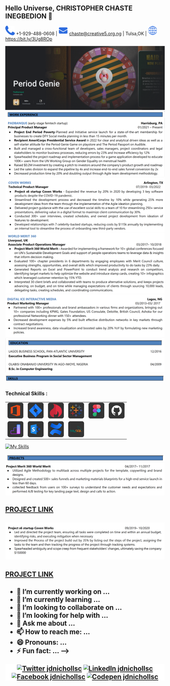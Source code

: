 ## Hello Universe, CHRISTOPHER CHASTE INEGBEDION 👋
<img src = "https://github.com/Qadir-Hassan/github2/blob/main/call.svg" width="30px" > +1-929-488-0608 | </h3>  <img src = "https://github.com/Qadir-Hassan/github2/blob/main/email.svg" width="30px" > chaste@creative5.org.ng |   Tulsa,OK |   <img src = "https://github.com/Qadir-Hassan/github2/blob/main/icons8-website-50.png" width="30px" > https://bit.ly/3Ug8ROp

<img src = "https://github.com/Qadir-Hassan/github2/blob/main/Screenshot%20(67).png" >

<img src="https://github.com/Qadir-Hassan/github2/blob/main/f1.png" >
<img src="https://github.com/Qadir-Hassan/github2/blob/main/f2.png" >
<img src="https://github.com/Qadir-Hassan/github2/blob/main/f3.png" >
<img src="https://github.com/Qadir-Hassan/github2/blob/main/f4.png" >
<img src="https://github.com/Qadir-Hassan/github2/blob/main/f5.png" >
<img src="https://github.com/Qadir-Hassan/github2/blob/main/f6.png" >

### Technical Skills :
<table>
<tr><td><img src="https://github.com/Qadir-Hassan/github2/blob/main/office.svg" alt="Office" width=50px ></td> 
<td><img src="https://github.com/Qadir-Hassan/github2/blob/main/jira.svg" alt="Jira"  width=50px ></td> 
<td><img src="https://github.com/Qadir-Hassan/github2/blob/main/hotjar.png" alt="Hotjar"  width=50px ></td> 
<td><img src="https://github.com/Qadir-Hassan/github2/blob/main/tableu.svg" alt="Tabelue"  width=50px ></td> 
<td><img src="https://github.com/Qadir-Hassan/github2/blob/main/figma.svg" alt="Figma"  width=50px ></td> 
<td><img src="https://github.com/Qadir-Hassan/github2/blob/main/git.svg" alt="Git"  width=50px ></td> 
 </tr>
  <tr>
 <td><img src="https://github.com/Qadir-Hassan/github2/blob/main/google-analytics.svg" alt="Google Analytics"  width=50px ></td> 
  <td><img src="https://github.com/Qadir-Hassan/github2/blob/main/sharepoint.svg" alt="Sharepoints"  width=50px ></td> 
 <td><img src="https://github.com/Qadir-Hassan/github2/blob/main/confluence.svg" alt="Confluence"  width=50px ></td> 
  <td><img src="https://github.com/Qadir-Hassan/github2/blob/main/sql.svg" alt="SQL"  width=50px ></td> 
 </tr>
</table>


[![My Skills](https://skills.thijs.gg/icons?i=java,kotlin,nodejs,figma&theme=dark)](https://skills.thijs.gg)

<img src="https://github.com/Qadir-Hassan/github2/blob/main/f7.png" >

<img src="https://github.com/Qadir-Hassan/github2/blob/main/f8.png" >
<h2><a href="https://github.com/anamiqbal95/Disaster-Tweet-Prediction"> PROJECT LINK</a><h2>

<img src="https://github.com/Qadir-Hassan/github2/blob/main/f9.png" >
<h2><a href="https://github.com/anamiqbal95/Disaster-Tweet-Prediction"> PROJECT LINK</a><h2>






- 🔭 I’m currently working on ...
- 🌱 I’m currently learning ...
- 👯 I’m looking to collaborate on ...
- 🤔 I’m looking for help with ...
- 💬 Ask me about ...
- 📫 How to reach me: ...
- 😄 Pronouns: ...
- ⚡ Fun fact: ...
-->

<p align="center" style="background-color:white">
<a href="https://twitter.com/jdnichollsc" target="blank"><img align="center" src="https://cdn.jsdelivr.net/npm/simple-icons@3.0.1/icons/twitter.svg" alt="Twitter jdnichollsc" height="30" width="30" /></a>
<a href="https://linkedin.com/in/jdnichollsc" target="blank"><img align="center" src="https://cdn.jsdelivr.net/npm/simple-icons@3.0.1/icons/linkedin.svg" alt="LinkedIn jdnichollsc" height="30" width="30" /></a>
<a href="https://fb.com/jdnichollsc" target="blank"><img align="center" src="https://cdn.jsdelivr.net/npm/simple-icons@3.0.1/icons/facebook.svg" alt="Facebook jdnichollsc" height="30" width="30" /></a>
<a href="https://www.codepen.io/jdnichollsc" target="blank"><img align="center" src="https://cdn.jsdelivr.net/npm/simple-icons@3.0.1/icons/codepen.svg" alt="Codepen jdnichollsc" height="30" width="30" /></a>
</p>
